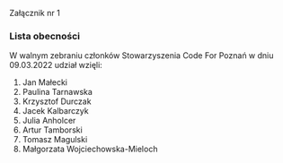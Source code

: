 Załącznik nr 1
### Lista obecności 
W walnym zebraniu członków Stowarzyszenia Code For Poznań w dniu 09.03.2022 udział wzięli:

1. Jan Małecki
2. Paulina Tarnawska
3. Krzysztof Durczak
4. Jacek Kalbarczyk
5. Julia Anholcer
6. Artur Tamborski
7. Tomasz Magulski
8. Małgorzata Wojciechowska-Mieloch
